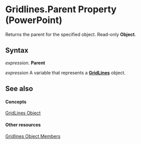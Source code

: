 
# Gridlines.Parent Property (PowerPoint)

Returns the parent for the specified object. Read-only  **Object**.


## Syntax

 _expression_. **Parent**

 _expression_ A variable that represents a **[GridLines](10b45c4c-05a3-f722-15ca-ad0242625edb.md)** object.


## See also


#### Concepts


[GridLines Object](10b45c4c-05a3-f722-15ca-ad0242625edb.md)
#### Other resources


[Gridlines Object Members](17a47519-4ccb-dee1-5c9f-a8c0fad01890.md)
